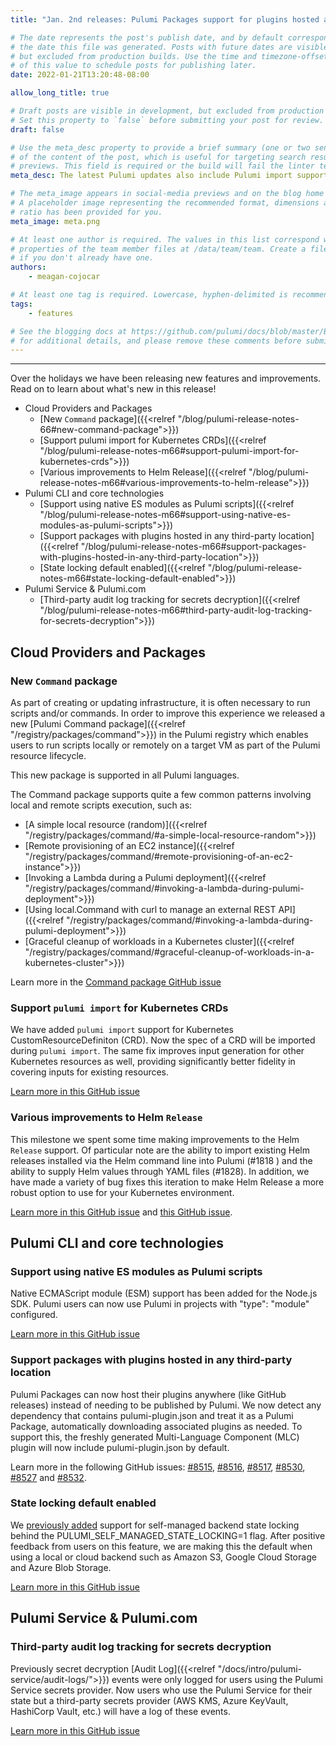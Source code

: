 ```yaml
---
title: "Jan. 2nd releases: Pulumi Packages support for plugins hosted anywhere and Pulumi Service 3rd party audit for secrets decryption"

# The date represents the post's publish date, and by default corresponds with
# the date this file was generated. Posts with future dates are visible in development,
# but excluded from production builds. Use the time and timezone-offset portions of
# of this value to schedule posts for publishing later.
date: 2022-01-21T13:20:48-08:00

allow_long_title: true

# Draft posts are visible in development, but excluded from production builds.
# Set this property to `false` before submitting your post for review.
draft: false

# Use the meta_desc property to provide a brief summary (one or two sentences)
# of the content of the post, which is useful for targeting search results or social-media
# previews. This field is required or the build will fail the linter test.
meta_desc: The latest Pulumi updates also include Pulumi import support for Kubernetes CRD, various improvements to Helm Release, and native ES Module support. 

# The meta_image appears in social-media previews and on the blog home page.
# A placeholder image representing the recommended format, dimensions and aspect
# ratio has been provided for you.
meta_image: meta.png

# At least one author is required. The values in this list correspond with the `id`
# properties of the team member files at /data/team/team. Create a file for yourself
# if you don't already have one.
authors:
    - meagan-cojocar

# At least one tag is required. Lowercase, hyphen-delimited is recommended.
tags:
    - features

# See the blogging docs at https://github.com/pulumi/docs/blob/master/BLOGGING.md.
# for additional details, and please remove these comments before submitting for review.
---
```


---

Over the holidays we have been releasing new features and improvements. Read on to learn about what's new in this release!

- Cloud Providers and Packages
  - [New `Command` package]({{<relref "/blog/pulumi-release-notes-66#new-command-package">}})
  - [Support pulumi import for Kubernetes CRDs]({{<relref "/blog/pulumi-release-notes-m66#support-pulumi-import-for-kubernetes-crds">}})
  - [Various improvements to Helm Release]({{<relref "/blog/pulumi-release-notes-m66#various-improvements-to-helm-release">}})
- Pulumi CLI and core technologies
  - [Support using native ES modules as Pulumi scripts]({{<relref "/blog/pulumi-release-notes-m66#support-using-native-es-modules-as-pulumi-scripts">}})
  - [Support packages with plugins hosted in any third-party location]({{<relref "/blog/pulumi-release-notes-m66#support-packages-with-plugins-hosted-in-any-third-party-location">}})
  - [State locking default enabled]({{<relref "/blog/pulumi-release-notes-m66#state-locking-default-enabled">}})
- Pulumi Service & Pulumi.com
  - [Third-party audit log tracking for secrets decryption]({{<relref "/blog/pulumi-release-notes-m66#third-party-audit-log-tracking-for-secrets-decryption">}})

<!--more-->

## Cloud Providers and Packages

### New `Command` package

As part of creating or updating infrastructure, it is often necessary to run scripts and/or commands. In order to improve this experience we released a new [Pulumi Command package]({{<relref "/registry/packages/command">}}) in the Pulumi registry which enables users to run scripts locally or remotely on a target VM as part of the Pulumi resource lifecycle.

This new package is supported in all Pulumi languages.

The Command package supports quite a few common patterns involving local and remote scripts execution, such as:
- [A simple local resource (random)]({{<relref "/registry/packages/command/#a-simple-local-resource-random">}})
- [Remote provisioning of an EC2 instance]({{<relref "/registry/packages/command/#remote-provisioning-of-an-ec2-instance">}})
- [Invoking a Lambda during a Pulumi deployment]({{<relref "/registry/packages/command/#invoking-a-lambda-during-pulumi-deployment">}})
- [Using local.Command with curl to manage an external REST API]({{<relref "/registry/packages/command/#invoking-a-lambda-during-pulumi-deployment">}})
- [Graceful cleanup of workloads in a Kubernetes cluster]({{<relref "/registry/packages/command/#graceful-cleanup-of-workloads-in-a-kubernetes-cluster">}})

Learn more in the [Command package GitHub issue](https://github.com/pulumi/pulumi/issues/99)

### Support `pulumi import` for Kubernetes CRDs

We have added `pulumi import` support for Kubernetes CustomResourceDefiniton (CRD). Now the spec of a CRD will be imported during `pulumi import`. The same fix improves input generation for other Kubernetes resources as well, providing significantly better fidelity in covering inputs for existing resources.

[Learn more in this GitHub issue](https://github.com/pulumi/pulumi-kubernetes/issues/1410)

### Various improvements to Helm `Release`

This milestone we spent some time making improvements to the Helm `Release` support. Of particular note are the ability to import existing Helm releases installed via the Helm command line into Pulumi (#1818 ) and the ability to supply Helm values through YAML files (#1828). In addition, we have made a variety of bug fixes this iteration to make Helm Release a more robust option to use for your Kubernetes environment.

[Learn more in this GitHub issue](https://github.com/pulumi/pulumi-kubernetes/pull/1818) and [this GitHub issue](https://github.com/pulumi/pulumi-kubernetes/pull/1828).

## Pulumi CLI and core technologies

### Support using native ES modules as Pulumi scripts

Native ECMAScript module (ESM) support has been added for the Node.js SDK. Pulumi users can now use Pulumi in projects with "type": "module" configured.

[Learn more in this GitHub issue](https://github.com/pulumi/pulumi/issues/7764)

### Support packages with plugins hosted in any third-party location

Pulumi Packages can now host their plugins anywhere (like GitHub releases) instead of needing to be published by Pulumi. We now detect any dependency that contains pulumi-plugin.json and treat it as a Pulumi Package, automatically downloading associated plugins as needed. To support this, the freshly generated Multi-Language Component (MLC) plugin will now include pulumi-plugin.json by default.

Learn more in the following GitHub issues: [#8515](https://github.com/pulumi/pulumi/issues/8515), [#8516](https://github.com/pulumi/pulumi/issues/8516), [#8517](https://github.com/pulumi/pulumi/issues/8517), [#8530](https://github.com/pulumi/pulumi/issues/8530), [#8527](https://github.com/pulumi/pulumi/issues/8527) and [#8532](https://github.com/pulumi/pulumi/issues/8532).


### State locking default enabled

We [previously added](https://github.com/pulumi/pulumi/pull/2697) support for self-managed backend state locking behind the  PULUMI_SELF_MANAGED_STATE_LOCKING=1 flag. After positive feedback from users on this feature, we are making this the default when using a local or cloud backend such as Amazon S3, Google Cloud Storage and Azure Blob Storage. 

[Learn more in this GitHub issue](https://github.com/pulumi/pulumi/issues/8565)

## Pulumi Service & Pulumi.com

### Third-party audit log tracking for secrets decryption

Previously secret decryption [Audit Log]({{<relref "/docs/intro/pulumi-service/audit-logs/">}}) events were only logged for users using the Pulumi Service secrets provider. Now users who use the Pulumi Service for their state but a third-party secrets provider (AWS KMS, Azure KeyVault, HashiCorp Vault, etc.) will have a log of these events. 

[Learn more in this GitHub issue](https://github.com/pulumi/pulumi/issues/8563)
